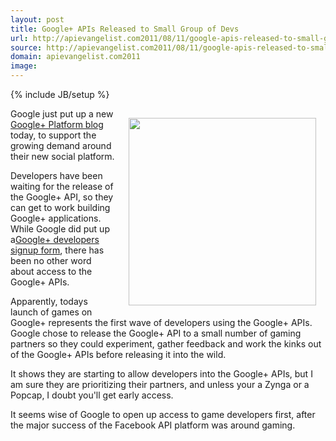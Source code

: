```yaml
---
layout: post
title: Google+ APIs Released to Small Group of Devs
url: http://apievangelist.com2011/08/11/google-apis-released-to-small-group-of-devs/
source: http://apievangelist.com2011/08/11/google-apis-released-to-small-group-of-devs/
domain: apievangelist.com2011
image: 
---
```

{% include JB/setup %}
<img style="padding: 15px;" src="http://kinlane-productions.s3.amazonaws.com/api-evangelist/google/Google-Plus-Platform-Blog-1.png" alt="" width="300" align="right" />Google just put up a new <a title="Google+ Platform Blog" href="http://googleplusplatform.blogspot.com/">Google+ Platform blog</a> today, to support the growing demand around their new social platform.<p></p>
Developers have been waiting for the release of the Google+ API, so they can get to work building Google+ applications. While Google did put up a<a title="Google+ developers signup form" href="https://services.google.com/fb/forms/plusdevelopers/">Google+ developers signup form</a>, there has been no other word about access to the Google+ APIs.<p></p>
Apparently, todays launch of games on Google+ represents the first wave of developers using the Google+ APIs. Google chose to release the Google+ API to a small number of gaming partners so they could experiment, gather feedback and work the kinks out of the Google+ APIs before releasing it into the wild.<p></p>
It shows they are starting to allow developers into the Google+ APIs, but I am sure they are prioritizing their partners, and unless your a Zynga or a Popcap, I doubt you'll get early access.<p></p>
It seems wise of Google to open up access to game developers first, after the major success of the Facebook API platform was around gaming.
